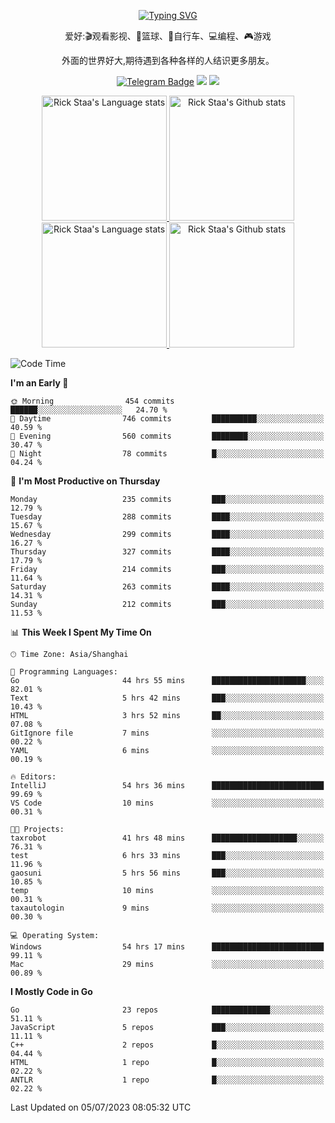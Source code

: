 <div align="center"> 

[![Typing SVG](https://readme-typing-svg.herokuapp.com?size=25&duration=2500&color=eeeeee&vCenter=true&width=200&height=40&lines=Hi+there+%F0%9F%91%8B%F0%9F%8F%BB;I'm+DanBai)](https://git.io/typing-svg)

爱好:🎬观看影视、🏀篮球、🚴自行车、💻编程、🎮游戏

外面的世界好大,期待遇到各种各样的人结识更多朋友。

[![Telegram Badge](https://img.shields.io/badge/-Telegram-blue?style=flat&logo=Telegram&logoColor=white)](https://t.me/danbai9420) 
[![](https://img.shields.io/badge/-Blog-brightgreen?style=flat&logo=Blogger&logoColor=white)](https://p00q.cn)
[![](https://img.shields.io/badge/-Email-red?style=flat&logo=Mail.Ru&logoColor=white)](mailto:danbai@88.com)
</div>

<!-- Light Mode -->
<div align="center"> 
<a href="https://github.com/anuraghazra/github-readme-stats#gh-light-mode-only">
<img height=200 src="https://github-readme-stats.vercel.app/api/top-langs/?username=danbai225&layout=compact&langs_count=10&hide_border=1&role=OWNER,COLLABORATOR#gh-light-mode-only" alt="Rick Staa's Language stats" />
</a>
<a href="https://github.com/anuraghazra/github-readme-stats#gh-light-mode-only">
<img height=200 src="https://github-readme-stats.vercel.app/api?username=danbai225&show_icons=true&count_private=true&line_height=28&hide_border=1&include_all_commits=true&card_width=450&role=OWNER,COLLABORATOR&exclude_repo=github-readme-stats#gh-light-mode-only" alt="Rick Staa's Github stats" />
</a>
</div>

<!-- Dark Mode -->
<div align="center"> 
<a href="https://github.com/anuraghazra/github-readme-stats#gh-dark-mode-only">
<img height=200 src="https://github-readme-stats.vercel.app/api/top-langs/?username=danbai225&layout=compact&langs_count=10&hide_border=1&role=OWNER,COLLABORATOR&theme=github_dark#gh-dark-mode-only" alt="Rick Staa's Language stats" />
</a>
<a href="https://github.com/anuraghazra/github-readme-stats#gh-dark-mode-only">
<img height=200 src="https://github-readme-stats.vercel.app/api?username=danbai225&show_icons=true&count_private=true&line_height=28&hide_border=1&include_all_commits=true&card_width=450&role=OWNER,COLLABORATOR&exclude_repo=github-readme-stats&theme=github_dark#gh-dark-mode-only" alt="Rick Staa's Github stats" />
</a>
</div>

<!--START_SECTION:waka-->
![Code Time](http://img.shields.io/badge/Code%20Time-555%20hrs%2022%20mins-blue)

**I'm an Early 🐤** 

```text
🌞 Morning                454 commits         ██████░░░░░░░░░░░░░░░░░░░   24.70 % 
🌆 Daytime                746 commits         ██████████░░░░░░░░░░░░░░░   40.59 % 
🌃 Evening                560 commits         ████████░░░░░░░░░░░░░░░░░   30.47 % 
🌙 Night                  78 commits          █░░░░░░░░░░░░░░░░░░░░░░░░   04.24 % 
```
📅 **I'm Most Productive on Thursday** 

```text
Monday                   235 commits         ███░░░░░░░░░░░░░░░░░░░░░░   12.79 % 
Tuesday                  288 commits         ████░░░░░░░░░░░░░░░░░░░░░   15.67 % 
Wednesday                299 commits         ████░░░░░░░░░░░░░░░░░░░░░   16.27 % 
Thursday                 327 commits         ████░░░░░░░░░░░░░░░░░░░░░   17.79 % 
Friday                   214 commits         ███░░░░░░░░░░░░░░░░░░░░░░   11.64 % 
Saturday                 263 commits         ████░░░░░░░░░░░░░░░░░░░░░   14.31 % 
Sunday                   212 commits         ███░░░░░░░░░░░░░░░░░░░░░░   11.53 % 
```


📊 **This Week I Spent My Time On** 

```text
🕑︎ Time Zone: Asia/Shanghai

💬 Programming Languages: 
Go                       44 hrs 55 mins      █████████████████████░░░░   82.01 % 
Text                     5 hrs 42 mins       ███░░░░░░░░░░░░░░░░░░░░░░   10.43 % 
HTML                     3 hrs 52 mins       ██░░░░░░░░░░░░░░░░░░░░░░░   07.08 % 
GitIgnore file           7 mins              ░░░░░░░░░░░░░░░░░░░░░░░░░   00.22 % 
YAML                     6 mins              ░░░░░░░░░░░░░░░░░░░░░░░░░   00.19 % 

🔥 Editors: 
IntelliJ                 54 hrs 36 mins      █████████████████████████   99.69 % 
VS Code                  10 mins             ░░░░░░░░░░░░░░░░░░░░░░░░░   00.31 % 

🐱‍💻 Projects: 
taxrobot                 41 hrs 48 mins      ███████████████████░░░░░░   76.31 % 
test                     6 hrs 33 mins       ███░░░░░░░░░░░░░░░░░░░░░░   11.96 % 
gaosuni                  5 hrs 56 mins       ███░░░░░░░░░░░░░░░░░░░░░░   10.85 % 
temp                     10 mins             ░░░░░░░░░░░░░░░░░░░░░░░░░   00.31 % 
taxautologin             9 mins              ░░░░░░░░░░░░░░░░░░░░░░░░░   00.30 % 

💻 Operating System: 
Windows                  54 hrs 17 mins      █████████████████████████   99.11 % 
Mac                      29 mins             ░░░░░░░░░░░░░░░░░░░░░░░░░   00.89 % 
```

**I Mostly Code in Go** 

```text
Go                       23 repos            █████████████░░░░░░░░░░░░   51.11 % 
JavaScript               5 repos             ███░░░░░░░░░░░░░░░░░░░░░░   11.11 % 
C++                      2 repos             █░░░░░░░░░░░░░░░░░░░░░░░░   04.44 % 
HTML                     1 repo              █░░░░░░░░░░░░░░░░░░░░░░░░   02.22 % 
ANTLR                    1 repo              █░░░░░░░░░░░░░░░░░░░░░░░░   02.22 % 
```




 Last Updated on 05/07/2023 08:05:32 UTC
<!--END_SECTION:waka-->

